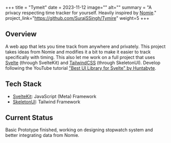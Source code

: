 +++
title = "Tymeit"
date = 2023-11-12
image=""
alt=""
summary = "A privacy respecting time tracker for yourself. Heavily inspired by <a href='https://nomie.app/'>Nomie</a>."
project_link="https://github.com/SurajSSingh/Tymire"
weight=5
+++
## Overview
A web app that lets you time track from anywhere and privately. This project takes ideas from Nomie and modifies it a bit to make it easier to track specifically with timing. This also let me work on a full project that uses [Svelte](https://svelte.dev/) (through SvelteKit) and [TailwindCSS](https://tailwindcss.com/) (through SkeletonUI). Develop following the YouTube tutorial ["Best UI Library for Svelte" by Huntabyte](https://youtu.be/P_A0qQ7AuK8).

## Tech Stack
* [SvelteKit](https://kit.svelte.dev): JavaScript (Meta) Framework
* [SkeletonUI](https://www.skeleton.dev): Tailwind Framework

## Current Status
Basic Prototype finished, working on designing stopwatch system and better integrating data from Nomie.